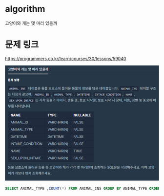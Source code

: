 ﻿# algorithm 
고양이와 개는 몇 마리 있을까

# 문제 링크  
https://programmers.co.kr/learn/courses/30/lessons/59040

![title](https://github.com/jungmin3834/algorithm/blob/master/image/59040.png)
  

```sql
SELECT ANIMAL_TYPE ,COUNT(*) FROM ANIMAL_INS GROUP BY ANIMAL_TYPE ORDER BY ANIMAL_TYPE ASC
```
